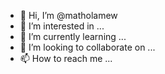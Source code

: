 - 👋 Hi, I’m @matholamew
- 👀 I’m interested in ...
- 🌱 I’m currently learning ...
- 💞️ I’m looking to collaborate on ...
- 📫 How to reach me ...

<!---
matholamew/matholamew is a ✨ special ✨ repository because its `README.md` (this file) appears on your GitHub profile.
You can click the Preview link to take a look at your changes.
--->
